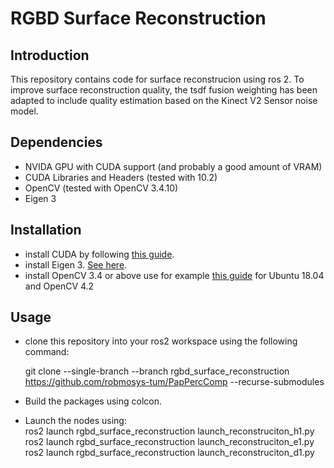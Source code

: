 # RGBD Surface Reconstruction

## Introduction

This repository contains code for surface reconstrucion using ros 2. To improve surface reconstruction quality, the tsdf fusion weighting has been adapted to include quality estimation based on the Kinect V2 Sensor noise model.

## Dependencies

* NVIDA GPU with CUDA support (and probably a good amount of VRAM)
* CUDA Libraries and Headers (tested with 10.2)
* OpenCV (tested with OpenCV 3.4.10)
* Eigen 3

## Installation 

* install CUDA by following [this guide](https://docs.nvidia.com/cuda/cuda-installation-guide-linux/index.html).
* install Eigen 3. [See here](https://eigen.tuxfamily.org/dox/GettingStarted.html).
* install OpenCV 3.4 or above use for example [this guide](https://gist.github.com/raulqf/f42c718a658cddc16f9df07ecc627be7) for Ubuntu 18.04 and OpenCV 4.2

## Usage

* clone this repository into your ros2 workspace using the following command:

    git clone --single-branch --branch rgbd_surface_reconstruction https://github.com/robmosys-tum/PapPercComp --recurse-submodules 


* Build the packages using colcon.
* Launch the nodes using:\
    ros2 launch rgbd_surface_reconstruction launch_reconstruciton_h1.py \
    ros2 launch rgbd_surface_reconstruction launch_reconstruciton_e1.py \
    ros2 launch rgbd_surface_reconstruction launch_reconstruciton_d1.py

